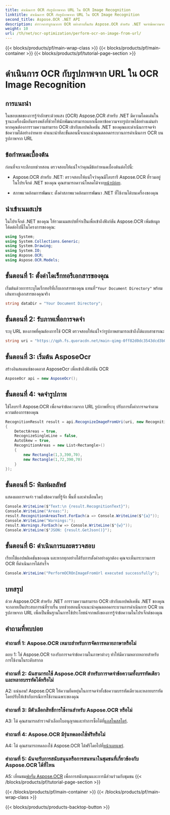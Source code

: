```yaml
---
title: ดำเนินการ OCR กับรูปภาพจาก URL ใน OCR Image Recognition
linktitle: ดำเนินการ OCR กับรูปภาพจาก URL ใน OCR Image Recognition
second_title: Aspose.OCR .NET API
description: สำรวจการบูรณาการ OCR อย่างราบรื่นกับ Aspose.OCR สำหรับ .NET จดจำข้อความจากรูปภาพได้อย่างแม่นยำ
weight: 10
url: /th/net/ocr-optimization/perform-ocr-on-image-from-url/
---
```


{{< blocks/products/pf/main-wrap-class >}}
{{< blocks/products/pf/main-container >}}
{{< blocks/products/pf/tutorial-page-section >}}

# ดำเนินการ OCR กับรูปภาพจาก URL ใน OCR Image Recognition

## การแนะนำ

ในขอบเขตของการรู้จำอักขระด้วยแสง (OCR) Aspose.OCR สำหรับ .NET มีความโดดเด่นในฐานะเครื่องมืออันทรงพลังที่ช่วยให้นักพัฒนาสามารถแยกเนื้อหาข้อความจากรูปภาพได้อย่างแม่นยำ หากคุณต้องการรวมความสามารถ OCR เข้ากับแอปพลิเคชัน .NET ของคุณและดำเนินการจดจำข้อความได้อย่างง่ายดาย คำแนะนำทีละขั้นตอนนี้จะแนะนำคุณตลอดกระบวนการดำเนินการ OCR บนรูปภาพจาก URL

## ข้อกำหนดเบื้องต้น

ก่อนที่จะเจาะลึกบทช่วยสอน ตรวจสอบให้แน่ใจว่าคุณมีข้อกำหนดเบื้องต้นต่อไปนี้:

-  Aspose.OCR สำหรับ .NET: ตรวจสอบให้แน่ใจว่าคุณมีไลบรารี Aspose.OCR ที่รวมอยู่ในโปรเจ็กต์ .NET ของคุณ คุณสามารถดาวน์โหลดได้จาก[หน้าปล่อย](https://releases.aspose.com/ocr/net/).

- สภาพแวดล้อมการพัฒนา: ตั้งค่าสภาพแวดล้อมการพัฒนา .NET ที่ใช้งานได้บนเครื่องของคุณ

## นำเข้าเนมสเปซ

ในโปรเจ็กต์ .NET ของคุณ ให้รวมเนมสเปซที่จำเป็นเพื่อเข้าถึงฟังก์ชัน Aspose.OCR เพิ่มข้อมูลโค้ดต่อไปนี้ในโครงการของคุณ:

```csharp
using System;
using System.Collections.Generic;
using System.Drawing;
using System.IO;
using Aspose.OCR;
using Aspose.OCR.Models;
```

## ขั้นตอนที่ 1: ตั้งค่าไดเร็กทอรีเอกสารของคุณ

 เริ่มต้นด้วยการระบุไดเร็กทอรีที่เก็บเอกสารของคุณ แทนที่`"Your Document Directory"` พร้อมเส้นทางสู่เอกสารของคุณจริง

```csharp
string dataDir = "Your Document Directory";
```

## ขั้นตอนที่ 2: รับภาพเพื่อการจดจำ

ระบุ URL ของภาพที่คุณต้องการใช้ OCR ตรวจสอบให้แน่ใจว่ารูปภาพสามารถเข้าถึงได้แบบสาธารณะ

```csharp
string uri = "https://qph.fs.quoracdn.net/main-qimg-0ff82d0dc3543dcd3b06028f5476c2e4";
```

## ขั้นตอนที่ 3: เริ่มต้น AsposeOcr

สร้างอินสแตนซ์ของคลาส AsposeOcr เพื่อเข้าถึงฟังก์ชัน OCR

```csharp
AsposeOcr api = new AsposeOcr();
```

## ขั้นตอนที่ 4: จดจำรูปภาพ

ใช้ไลบรารี Aspose.OCR เพื่อจดจำข้อความจาก URL รูปภาพที่ระบุ ปรับการตั้งค่าการจดจำตามความต้องการของคุณ

```csharp
RecognitionResult result = api.RecognizeImageFromUri(uri, new RecognitionSettings
{
    DetectAreas = true,
    RecognizeSingleLine = false,
    AutoSkew = true,
    RecognitionAreas = new List<Rectangle>()
    {
        new Rectangle(1,3,390,70),
        new Rectangle(1,72,390,70)
    }
});
```

## ขั้นตอนที่ 5: พิมพ์ผลลัพธ์

แสดงผลการจดจำ รวมถึงข้อความที่รู้จัก พื้นที่ และคำเตือนใดๆ

```csharp
Console.WriteLine($"Text:\n {result.RecognitionText}");
Console.WriteLine("Areas:");
result.RecognitionAreasText.ForEach(a => Console.WriteLine($"{a}"));
Console.WriteLine("Warnings:");
result.Warnings.ForEach(w => Console.WriteLine($"{w}"));
Console.WriteLine($"JSON: {result.GetJson()}");
```

## ขั้นตอนที่ 6: ดำเนินการและตรวจสอบ

เรียกใช้แอปพลิเคชันของคุณ และหากทุกอย่างได้รับการตั้งค่าอย่างถูกต้อง คุณจะเห็นกระบวนการ OCR ที่ดำเนินการได้สำเร็จ

```csharp
Console.WriteLine("PerformOCROnImageFromUrl executed successfully");
```

## บทสรุป

ด้วย Aspose.OCR สำหรับ .NET การรวมความสามารถ OCR เข้ากับแอปพลิเคชัน .NET ของคุณจะกลายเป็นประสบการณ์ที่ราบรื่น บทช่วยสอนนี้จะแนะนำคุณตลอดกระบวนการดำเนินการ OCR บนรูปภาพจาก URL เพื่อเป็นพื้นฐานในการใช้ประโยชน์จากพลังของการรู้จำข้อความในโปรเจ็กต์ของคุณ

## คำถามที่พบบ่อย

### คำถามที่ 1: Aspose.OCR เหมาะสำหรับการจัดการหลายภาษาหรือไม่

ตอบ 1: ใช่ Aspose.OCR รองรับการจดจำข้อความในภาษาต่างๆ ทำให้มีความหลากหลายสำหรับการใช้งานในระดับสากล

### คำถามที่ 2: ฉันสามารถใช้ Aspose.OCR สำหรับการจดจำข้อความทั้งบรรทัดเดียวและหลายบรรทัดได้หรือไม่

A2: แน่นอน! Aspose.OCR ให้ความยืดหยุ่นในการจดจำทั้งข้อความบรรทัดเดียวและหลายบรรทัด โดยปรับให้เข้ากับกรณีการใช้งานเฉพาะของคุณ

### คำถามที่ 3: มีตัวเลือกสิทธิ์การใช้งานสำหรับ Aspose.OCR หรือไม่

 A3: ได้ คุณสามารถสำรวจตัวเลือกใบอนุญาตและทำการซื้อได้ที่[แอสโพสสโตร์](https://purchase.aspose.com/buy).

### คำถามที่ 4: Aspose.OCR มีรุ่นทดลองใช้ฟรีหรือไม่

 A4: ได้ คุณสามารถทดลองใช้ Aspose.OCR ได้ฟรีโดยไปที่[หน้าเผยแพร่](https://releases.aspose.com/).

### คำถามที่ 5: ฉันจะรับการสนับสนุนหรือการสนทนาในชุมชนที่เกี่ยวข้องกับ Aspose.OCR ได้ที่ไหน

 A5: เยี่ยมชม[ฟอรั่ม Aspose.OCR](https://forum.aspose.com/c/ocr/16) เพื่อการสนับสนุนและการมีส่วนร่วมกับชุมชน
{{< /blocks/products/pf/tutorial-page-section >}}

{{< /blocks/products/pf/main-container >}}
{{< /blocks/products/pf/main-wrap-class >}}

{{< blocks/products/products-backtop-button >}}
